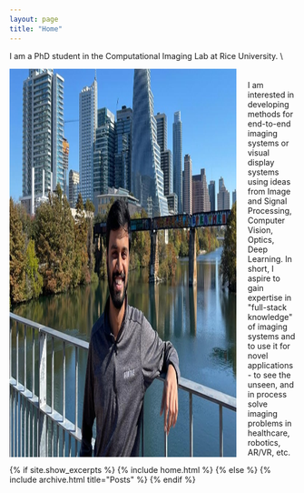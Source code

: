 ```yaml
---
layout: page
title: "Home"
---
```


I am a PhD student in the Computational Imaging Lab at Rice University. \
<!-- <img src="/images/picture0.jpg" alt="drawing" width="500"/> -->
<p style="display: flex;">
  <img src="/images/picture1.jpg" alt="drawing" width="400" style="display: inline-flex;"/>
  <span style="float: right;padding-left: 20px;padding-top: 20px;">
    I am interested in developing methods for end-to-end imaging systems or visual display systems using ideas from Image and Signal Processing, Computer Vision, Optics, Deep Learning. In short, I aspire to gain expertise in "full-stack knowledge" of imaging systems and to use it for novel applications - to see the unseen, and in process solve imaging problems in healthcare, robotics, AR/VR, etc.
  </span>
</p>



{% if site.show_excerpts %}
  {% include home.html %}
{% else %}
  {% include archive.html title="Posts" %}
{% endif %}

